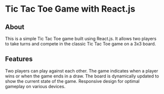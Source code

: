 # Tic Tac Toe Game with React.js
## About
This is a simple Tic Tac Toe game built using React.js. It allows two players to take turns and compete in the classic Tic Tac Toe game on a 3x3 board.

## Features
Two players can play against each other.
The game indicates when a player wins or when the game ends in a draw.
The board is dynamically updated to show the current state of the game.
Responsive design for optimal gameplay on various devices.
